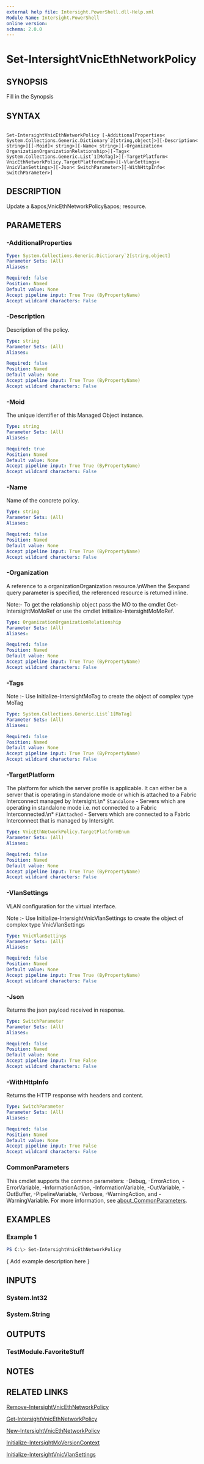 ```yaml
---
external help file: Intersight.PowerShell.dll-Help.xml
Module Name: Intersight.PowerShell
online version:
schema: 2.0.0
---
```


# Set-IntersightVnicEthNetworkPolicy

## SYNOPSIS
Fill in the Synopsis

## SYNTAX

```

Set-IntersightVnicEthNetworkPolicy [-AdditionalProperties< System.Collections.Generic.Dictionary`2[string,object]>][-Description< string>][[-Moid]< string>][-Name< string>][-Organization< OrganizationOrganizationRelationship>][-Tags< System.Collections.Generic.List`1[MoTag]>][-TargetPlatform< VnicEthNetworkPolicy.TargetPlatformEnum>][-VlanSettings< VnicVlanSettings>][-Json< SwitchParameter>][-WithHttpInfo< SwitchParameter>]

```

## DESCRIPTION
Update a &amp;apos;VnicEthNetworkPolicy&amp;apos; resource.

## PARAMETERS

### -AdditionalProperties


```yaml
Type: System.Collections.Generic.Dictionary`2[string,object]
Parameter Sets: (All)
Aliases:

Required: false
Position: Named
Default value: None
Accept pipeline input: True True (ByPropertyName)
Accept wildcard characters: False
```

### -Description
Description of the policy.

```yaml
Type: string
Parameter Sets: (All)
Aliases:

Required: false
Position: Named
Default value: None
Accept pipeline input: True True (ByPropertyName)
Accept wildcard characters: False
```

### -Moid
The unique identifier of this Managed Object instance.

```yaml
Type: string
Parameter Sets: (All)
Aliases:

Required: true
Position: Named
Default value: None
Accept pipeline input: True True (ByPropertyName)
Accept wildcard characters: False
```

### -Name
Name of the concrete policy.

```yaml
Type: string
Parameter Sets: (All)
Aliases:

Required: false
Position: Named
Default value: None
Accept pipeline input: True True (ByPropertyName)
Accept wildcard characters: False
```

### -Organization
A reference to a organizationOrganization resource.\nWhen the $expand query parameter is specified, the referenced resource is returned inline.

 Note:- To get the relationship object pass the MO to the cmdlet Get-IntersightMoMoRef 
or use the cmdlet Initialize-IntersightMoMoRef.

```yaml
Type: OrganizationOrganizationRelationship
Parameter Sets: (All)
Aliases:

Required: false
Position: Named
Default value: None
Accept pipeline input: True True (ByPropertyName)
Accept wildcard characters: False
```

### -Tags


Note :- Use Initialize-IntersightMoTag to create the object of complex type MoTag

```yaml
Type: System.Collections.Generic.List`1[MoTag]
Parameter Sets: (All)
Aliases:

Required: false
Position: Named
Default value: None
Accept pipeline input: True True (ByPropertyName)
Accept wildcard characters: False
```

### -TargetPlatform
The platform for which the server profile is applicable. It can either be a server that is operating in standalone mode or which is attached to a Fabric Interconnect managed by Intersight.\n* `Standalone` - Servers which are operating in standalone mode i.e. not connected to a Fabric Interconnected.\n* `FIAttached` - Servers which are connected to a Fabric Interconnect that is managed by Intersight.

```yaml
Type: VnicEthNetworkPolicy.TargetPlatformEnum
Parameter Sets: (All)
Aliases:

Required: false
Position: Named
Default value: None
Accept pipeline input: True True (ByPropertyName)
Accept wildcard characters: False
```

### -VlanSettings
VLAN configuration for the virtual interface.

Note :- Use Initialize-IntersightVnicVlanSettings to create the object of complex type VnicVlanSettings

```yaml
Type: VnicVlanSettings
Parameter Sets: (All)
Aliases:

Required: false
Position: Named
Default value: None
Accept pipeline input: True True (ByPropertyName)
Accept wildcard characters: False
```

### -Json
Returns the json payload received in response.

```yaml
Type: SwitchParameter
Parameter Sets: (All)
Aliases:

Required: false
Position: Named
Default value: None
Accept pipeline input: True False
Accept wildcard characters: False
```

### -WithHttpInfo
Returns the HTTP response with headers and content.

```yaml
Type: SwitchParameter
Parameter Sets: (All)
Aliases:

Required: false
Position: Named
Default value: None
Accept pipeline input: True False
Accept wildcard characters: False
```


### CommonParameters
This cmdlet supports the common parameters: -Debug, -ErrorAction, -ErrorVariable, -InformationAction, -InformationVariable, -OutVariable, -OutBuffer, -PipelineVariable, -Verbose, -WarningAction, and -WarningVariable. For more information, see [about_CommonParameters](http://go.microsoft.com/fwlink/?LinkID=113216).

## EXAMPLES

### Example 1
```powershell
PS C:\> Set-IntersightVnicEthNetworkPolicy
```

{ Add example description here }

## INPUTS

### System.Int32

### System.String

## OUTPUTS

### TestModule.FavoriteStuff

## NOTES

## RELATED LINKS

[Remove-IntersightVnicEthNetworkPolicy](./Remove-IntersightVnicEthNetworkPolicy.md)

[Get-IntersightVnicEthNetworkPolicy](./Get-IntersightVnicEthNetworkPolicy.md)

[New-IntersightVnicEthNetworkPolicy](./New-IntersightVnicEthNetworkPolicy.md)

[Initialize-IntersightMoVersionContext](./Initialize-IntersightMoVersionContext.md)

[Initialize-IntersightVnicVlanSettings](./Initialize-IntersightVnicVlanSettings.md)
